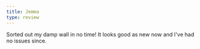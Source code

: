 ```yaml
---
title: Jemma
type: review
---
```


Sorted out my damp wall in no time! It looks good as new now and I've had no issues since.
